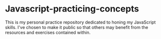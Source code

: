# Javascript-practicing-concepts
This is my personal practice repository dedicated to honing my JavaScript skills. I've chosen to make it public so that others may benefit from the resources and exercises contained within.
